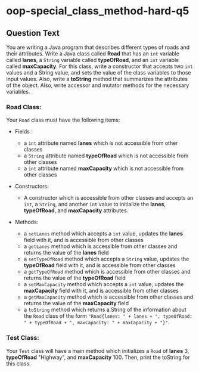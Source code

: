 # oop-special_class_method-hard-q5

## Question Text

You are writing a Java program that describes different types of roads and their attributes. Write a Java class called
**Road** that has an `int` variable called **lanes**, a `String` variable called **typeOfRoad**, and an
`int` variable called **maxCapacity**. For this class, write a constructor that accepts two `int` values
and a String value, and sets the value of the class variables to those input values. Also, write a **toString** method
that summarizes the attributes of the object. Also, write accessor and mutator methods for the necessary variables.

### Road Class:

Your `Road` class must have the following items:

- Fields :
    - a `int` attribute named **lanes** which is not accessible from other classes
    - a `String` attribute named **typeOfRoad** which is not accessible from other classes
    - a `int` attribute named **maxCapacity** which is not accessible from other classes

- Constructors:
    - A constructor which is accessible from other classes and accepts an `int`, a `String`, and
      another `int` value to initialize the **lanes**, **typeOfRoad**, and **maxCapacity** attributes.

- Methods:
    - a `setLanes` method which accepts a `int` value, updates the **lanes** field with it, and is accessible from
      other classes
    - a `getLanes` method which is accessible from other classes and returns the value of the **lanes** field
    - a `setTypeOfRoad` method which accepts a `String` value, updates the **typeOfRoad** field with it, and is
      accessible
      from other classes
    - a `getTypeOfRoad` method which is accessible from other classes and returns the value of the **typeOfRoad** field
    - a `setMaxCapacity` method which accepts a `int` value, updates the **maxCapacity** field with it, and is
      accessible from
      other classes
    - a `getMaxCapacity` method which is accessible from other classes and returns the value of the **maxCapacity**
      field
    - a `toString` method which returns a String of the information about the `Road` class of the form
      `"Road{lanes: " + lanes + ", typeOfRoad: " + typeOfRoad + ", maxCapacity: " + maxCapacity + "}"`.

### Test Class:

Your `Test` class will have a main method which initializes a `Road` of **lanes** 3, **typeOfRoad** "Highway",
and **maxCapacity** 100. Then, print the toString for this class.